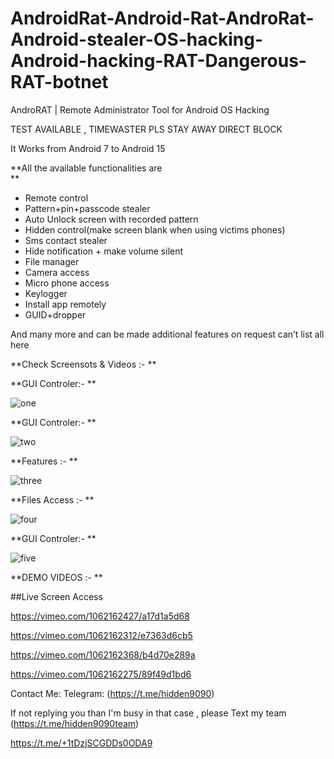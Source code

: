 # AndroidRat-Android-Rat-AndroRat-Android-stealer-OS-hacking-Android-hacking-RAT-Dangerous-RAT-botnet
AndroRAT | Remote Administrator Tool for Android OS Hacking
 
TEST AVAILABLE , TIMEWASTER PLS STAY AWAY DIRECT BLOCK 

It Works from Android 7 to Android 15 
 
**All the available functionalities are  
**  
   
- Remote control 
- Pattern+pin+passcode stealer
- Auto Unlock screen with recorded pattern
- Hidden control(make screen blank when using victims phones)
- Sms contact stealer
- Hide notification + make volume silent
- File manager
- Camera access
- Micro phone access
- Keylogger
- Install app remotely
- GUID+dropper
  
And many more and can be made additional features on request can’t list all here


**Check Screensots & Videos  :-
**


**GUI Controler:-
**

![one](https://files.catbox.moe/168fch.jpg) 

**GUI Controler:-
**


![two](https://files.catbox.moe/9w8qyl.jpg) 



**Features :-
**

![three](https://files.catbox.moe/hqtesi.jpg) 


**Files Access :-
**


![four](https://files.catbox.moe/ez7xsq.jpg) 


**GUI Controler:-
**

![five](https://files.catbox.moe/59m7rn.jpg) 


**DEMO VIDEOS :-
**
 
##Live Screen Access

https://vimeo.com/1062162427/a17d1a5d68




https://vimeo.com/1062162312/e7363d6cb5



https://vimeo.com/1062162368/b4d70e289a




https://vimeo.com/1062162275/89f49d1bd6







Contact Me:
Telegram: (https://t.me/hidden9090)

If not replying you than I'm busy in that case , please Text my team (https://t.me/hidden9090team)

https://t.me/+1tDzjSCGDDs0ODA9
